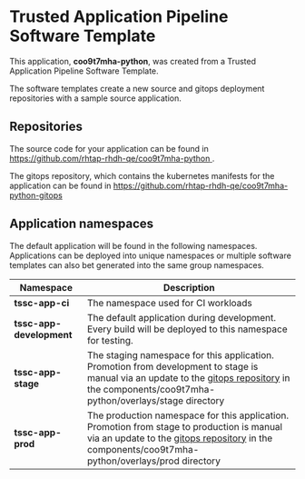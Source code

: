 # Trusted Application Pipeline Software Template

This application, **coo9t7mha-python**, was created from a Trusted Application Pipeline Software Template.

The software templates create a new source and gitops deployment repositories with a sample source application. 

## Repositories

The source code for your application can be found in [https://github.com/rhtap-rhdh-qe/coo9t7mha-python ](https://github.com/rhtap-rhdh-qe/coo9t7mha-python ).
 
The gitops repository, which contains the kubernetes manifests for the application can be found in 
[https://github.com/rhtap-rhdh-qe/coo9t7mha-python-gitops ](https://github.com/rhtap-rhdh-qe/coo9t7mha-python-gitops ) 

## Application namespaces 

The default application will be found in the following namespaces. Applications can be deployed into unique namespaces or multiple software templates can also bet generated into the same group namespaces.  

|  Namespace   |  Description   |  
| -------- | -------- |
| **tssc-app-ci** | The namespace used for CI workloads |
| **tssc-app-development** | The default application during development. Every build will be deployed to this namespace for testing. |
| **tssc-app-stage** | The staging namespace for this application. Promotion from development to stage is manual via an update to the [gitops repository](https://github.com/rhtap-rhdh-qe/coo9t7mha-python-gitops ) in the components/coo9t7mha-python/overlays/stage directory |
| **tssc-app-prod** | The production namespace for this application. Promotion from stage to production is manual via an update to the [gitops repository](https://github.com/rhtap-rhdh-qe/coo9t7mha-python-gitops ) in the components/coo9t7mha-python/overlays/prod directory |